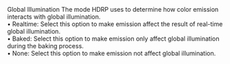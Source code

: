 <tr>
  <td></td>
  <td>Global Illumination</td>
  <td></td>  
  <td>The mode HDRP uses to determine how color emission interacts with global illumination.<br>• Realtime: Select this option to make emission affect the result of real-time global illumination.<br>• Baked: Select this option to make emission only affect global illumination during the baking process.<br>• None: Select this option to make emission not affect global illumination.</td>
</tr>
